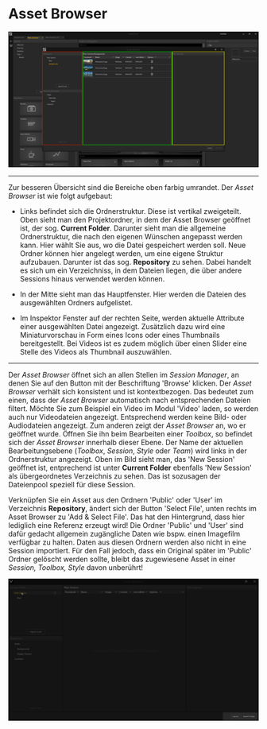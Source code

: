 # Asset Browser

![Assetbrowser](img/Manager/AssetBrowser.PNG)

***

Zur besseren Übersicht sind die Bereiche oben farbig umrandet. Der *Asset Browser* ist wie folgt aufgebaut:


* Links befindet sich die Ordnerstruktur. Diese ist vertikal zweigeteilt. Oben sieht man den Projektordner, in dem der Asset Browser geöffnet ist, der sog. **Current Folder**. Darunter sieht man die allgemeine Ordnerstruktur, die nach den eigenen Wünschen angepasst werden kann. Hier wählt Sie aus, wo die Datei gespeichert werden soll. Neue Ordner können hier angelegt werden, um eine eigene Struktur aufzubauen. Darunter ist das sog. **Repository** zu sehen. Dabei handelt es sich um ein Verzeichniss, in dem Dateien liegen, die über andere Sessions hinaus verwendet werden können.

* In der Mitte sieht man das Hauptfenster. Hier werden die Dateien des ausgewählten Ordners aufgelistet. 

* Im Inspektor Fenster auf der rechten Seite, werden aktuelle Attribute einer ausgewählten Datei angezeigt. Zusätzlich dazu wird eine Miniaturvorschau in Form eines Icons oder eines Thumbnails bereitgestellt. Bei Videos ist es zudem möglich über einen Slider eine Stelle des Videos als Thumbnail auszuwählen.

***
Der *Asset Browser* öffnet sich an allen Stellen im *Session Manager*, an denen Sie auf den Button mit der Beschriftung 'Browse' klicken. Der *Asset Browser* verhält sich konsistent und ist kontextbezogen. Das bedeutet zum einen, dass der *Asset Browser* automatisch nach entsprechenden Dateien filtert. Möchte Sie zum Beispiel ein Video im Modul 'Video' laden, so werden auch nur Videodateien angezeigt. Entsprechend werden keine Bild- oder Audiodateien angezeigt. Zum anderen zeigt der *Asset Browser* an, wo er geöffnet wurde. Öffnen Sie ihn beim Bearbeiten einer *Toolbox*, so befindet sich der *Asset Browser* innerhalb dieser Ebene. Der Name der aktuellen Bearbeitungsebene (*Toolbox*, *Session*, *Style* oder *Team*) wird links in der Ordnerstruktur angezeigt. Oben im Bild sieht man, das 'New Session' geöffnet ist, entprechend ist unter **Current Folder** ebenfalls 'New Session' als übergeordnetes Verzeichnis zu sehen. Das ist sozusagen der Dateienpool speziell für diese Session.

Verknüpfen Sie ein Asset aus den Ordnern 'Public' oder 'User' im Verzeichnis **Repository**, ändert sich der Button 'Select File', unten rechts im Asset Browser zu 'Add & Select File'. Das hat den Hintergrund, dass hier lediglich eine Referenz erzeugt wird! Die Ordner 'Public' und 'User' sind dafür gedacht allgemein zugängliche Daten wie bspw. einen Imagefilm verfügbar zu halten. Daten aus diesen Ordnern werden also nicht in eine Session importiert. Für den Fall jedoch, dass ein Original später im 'Public' Ordner gelöscht werden sollte, bleibt das zugewiesene Asset in einer *Session, Toolbox, Style* davon unberührt! 

![AessetBrowserVerzeichnisse](img/Manager/Gifs/Assetbrowser_AddAndSelect.gif)


